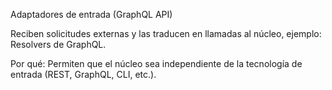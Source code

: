 Adaptadores de entrada (GraphQL API)

Reciben solicitudes externas y las traducen en llamadas al núcleo, ejemplo: Resolvers de GraphQL.

Por qué: Permiten que el núcleo sea independiente de la tecnología de entrada (REST, GraphQL, CLI, etc.).
